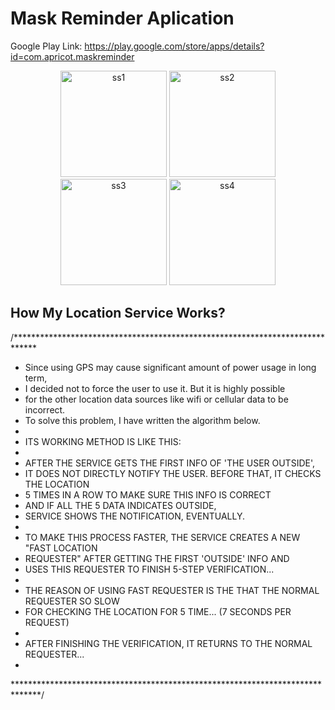 # Mask Reminder Aplication

Google Play Link:
https://play.google.com/store/apps/details?id=com.apricot.maskreminder

<p align="center">
  <img src="https://imgur.com/yEf8BFV.png" width="170" title="ss1">
  <img src="https://imgur.com/BvADdwL.png" width="170" title="ss2">
  <img src="https://imgur.com/8NcJ7VD.png" width="170" title="ss3">
  <img src="https://imgur.com/uzArgit.png" width="170" title="ss4">
</p>



## How My Location Service Works? ##
 /*****************************************************************************
 * Since using GPS may cause significant amount of power usage in long term,
 * I decided not to force the user to use it. But it is highly possible 
 * for the other location data sources like wifi or cellular data to be incorrect.
 * To solve this problem, I have written the algorithm below.
 *
 * ITS WORKING METHOD IS LIKE THIS:
 *
 * AFTER THE SERVICE GETS THE FIRST INFO OF 'THE USER OUTSIDE',
 * IT DOES NOT DIRECTLY NOTIFY THE USER. BEFORE THAT, IT CHECKS THE LOCATION
 * 5 TIMES IN A ROW TO MAKE SURE THIS INFO IS CORRECT
 * AND IF ALL THE 5 DATA INDICATES OUTSIDE,
 * SERVICE SHOWS THE NOTIFICATION, EVENTUALLY.
 *
 * TO MAKE THIS PROCESS FASTER, THE SERVICE CREATES A NEW "FAST LOCATION
 * REQUESTER" AFTER GETTING THE FIRST 'OUTSIDE' INFO AND
 * USES THIS REQUESTER TO FINISH 5-STEP VERIFICATION...
 *
 * THE REASON OF USING FAST REQUESTER IS THE THAT THE NORMAL REQUESTER SO SLOW
 * FOR CHECKING THE LOCATION FOR 5 TIME...  (7 SECONDS PER REQUEST)
 *
 * AFTER FINISHING THE VERIFICATION, IT RETURNS TO THE NORMAL REQUESTER...
 *
 ******************************************************************************/
   
   
